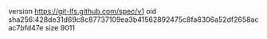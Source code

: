 version https://git-lfs.github.com/spec/v1
oid sha256:428de31d69c8c87737109ea3b41562892475c8fa8306a52df2658acac7bfd47e
size 9011

